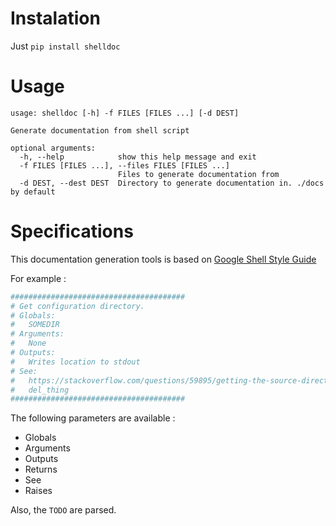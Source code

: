 # Instalation 

Just `pip install shelldoc`

# Usage 

```
usage: shelldoc [-h] -f FILES [FILES ...] [-d DEST]

Generate documentation from shell script

optional arguments:
  -h, --help            show this help message and exit
  -f FILES [FILES ...], --files FILES [FILES ...]
                        Files to generate documentation from
  -d DEST, --dest DEST  Directory to generate documentation in. ./docs by default
```
# Specifications

This documentation generation tools is based on [Google Shell Style Guide](https://google.github.io/styleguide/shellguide.html)

For example : 

```bash
#######################################
# Get configuration directory.
# Globals:
#   SOMEDIR
# Arguments:
#   None
# Outputs:
#   Writes location to stdout
# See: 
#   https://stackoverflow.com/questions/59895/getting-the-source-directory-of-a-bash-script-from-within
#   del_thing
#######################################
```

The following parameters are available :
- Globals
- Arguments
- Outputs
- Returns 
- See
- Raises

Also, the `TODO` are parsed.